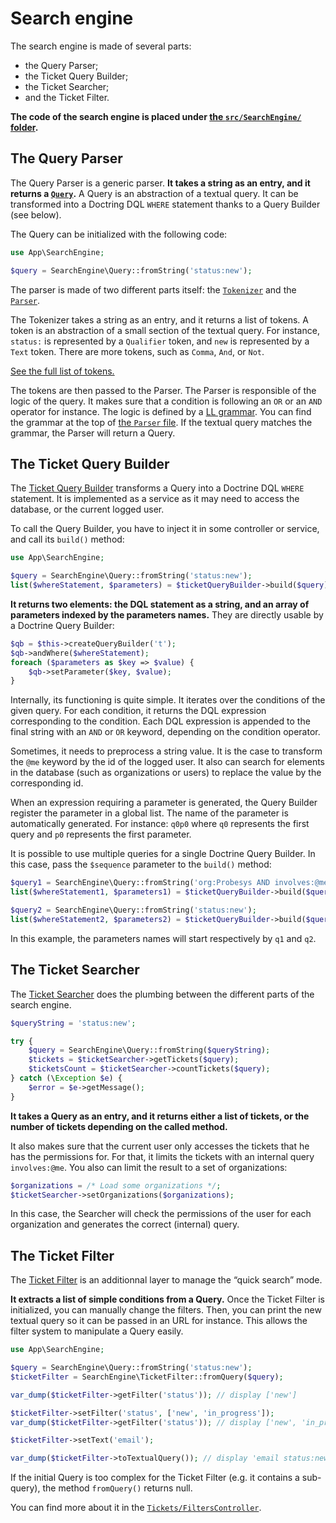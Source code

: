# Search engine

The search engine is made of several parts:

- the Query Parser;
- the Ticket Query Builder;
- the Ticket Searcher;
- and the Ticket Filter.

**The code of the search engine is placed under [the `src/SearchEngine/` folder](/src/SearchEngine).**

## The Query Parser

The Query Parser is a generic parser.
**It takes a string as an entry, and it returns a [`Query`](/src/SearchEngine/Query.php).**
A Query is an abstraction of a textual query.
It can be transformed into a Doctring DQL `WHERE` statement thanks to a Query Builder (see below).

The Query can be initialized with the following code:

```php
use App\SearchEngine;

$query = SearchEngine\Query::fromString('status:new');
```

The parser is made of two different parts itself: the [`Tokenizer`](/src/SearchEngine/Query/Tokenizer.php) and the [`Parser`](/src/SearchEngine/Query/Parser.php).

The Tokenizer takes a string as an entry, and it returns a list of tokens.
A token is an abstraction of a small section of the textual query.
For instance, `status:` is represented by a `Qualifier` token, and `new` is represented by a `Text` token.
There are more tokens, such as `Comma`, `And`, or `Not`.

[See the full list of tokens.](/src/SearchEngine/Query/TokenType.php)

The tokens are then passed to the Parser.
The Parser is responsible of the logic of the query.
It makes sure that a condition is following an `OR` or an `AND` operator for instance.
The logic is defined by a [LL grammar](https://en.wikipedia.org/wiki/LL_grammar).
You can find the grammar at the top of [the `Parser` file](/src/SearchEngine/Query/Parser.php).
If the textual query matches the grammar, the Parser will return a Query.

## The Ticket Query Builder

The [Ticket Query Builder](/src/SearchEngine/QueryBuilder/TicketQueryBuilder.php) transforms a Query into a Doctrine DQL `WHERE` statement.
It is implemented as a service as it may need to access the database, or the current logged user.

To call the Query Builder, you have to inject it in some controller or service, and call its `build()` method:

```php
use App\SearchEngine;

$query = SearchEngine\Query::fromString('status:new');
list($whereStatement, $parameters) = $ticketQueryBuilder->build($query);
```

**It returns two elements: the DQL statement as a string, and an array of parameters indexed by the parameters names.**
They are directly usable by a Doctrine Query Builder:

```php
$qb = $this->createQueryBuilder('t');
$qb->andWhere($whereStatement);
foreach ($parameters as $key => $value) {
    $qb->setParameter($key, $value);
}
```

Internally, its functioning is quite simple.
It iterates over the conditions of the given query.
For each condition, it returns the DQL expression corresponding to the condition.
Each DQL expression is appended to the final string with an `AND` or `OR` keyword, depending on the condition operator.

Sometimes, it needs to preprocess a string value.
It is the case to transform the `@me` keyword by the id of the logged user.
It also can search for elements in the database (such as organizations or users) to replace the value by the corresponding id.

When an expression requiring a parameter is generated, the Query Builder register the parameter in a global list.
The name of the parameter is automatically generated.
For instance: `q0p0` where `q0` represents the first query and `p0` represents the first parameter.

It is possible to use multiple queries for a single Doctrine Query Builder.
In this case, pass the `$sequence` parameter to the `build()` method:

```php
$query1 = SearchEngine\Query::fromString('org:Probesys AND involves:@me');
list($whereStatement1, $parameters1) = $ticketQueryBuilder->build($query1, 1);

$query2 = SearchEngine\Query::fromString('status:new');
list($whereStatement2, $parameters2) = $ticketQueryBuilder->build($query2, 2);
```

In this example, the parameters names will start respectively by `q1` and `q2`.

## The Ticket Searcher

The [Ticket Searcher](/src/SearchEngine/TicketSearcher.php) does the plumbing between the different parts of the search engine.

```php
$queryString = 'status:new';

try {
    $query = SearchEngine\Query::fromString($queryString);
    $tickets = $ticketSearcher->getTickets($query);
    $ticketsCount = $ticketSearcher->countTickets($query);
} catch (\Exception $e) {
    $error = $e->getMessage();
}
```

**It takes a Query as an entry, and it returns either a list of tickets, or the number of tickets depending on the called method.**

It also makes sure that the current user only accesses the tickets that he has the permissions for.
For that, it limits the tickets with an internal query `involves:@me`.
You also can limit the result to a set of organizations:

```php
$organizations = /* Load some organizations */;
$ticketSearcher->setOrganizations($organizations);
```

In this case, the Searcher will check the permissions of the user for each organization and generates the correct (internal) query.

## The Ticket Filter

The [Ticket Filter](/src/SearchEngine/TicketFilter.php) is an additionnal layer to manage the “quick search” mode.

**It extracts a list of simple conditions from a Query.**
Once the Ticket Filter is initialized, you can manually change the filters.
Then, you can print the new textual query so it can be passed in an URL for instance.
This allows the filter system to manipulate a Query easily.

```php
use App\SearchEngine;

$query = SearchEngine\Query::fromString('status:new');
$ticketFilter = SearchEngine\TicketFilter::fromQuery($query);

var_dump($ticketFilter->getFilter('status')); // display ['new']

$ticketFilter->setFilter('status', ['new', 'in_progress']);
var_dump($ticketFilter->getFilter('status')); // display ['new', 'in_progress']

$ticketFilter->setText('email');

var_dump($ticketFilter->toTextualQuery()); // display 'email status:new,in_progress'
```

If the initial Query is too complex for the Ticket Filter (e.g. it contains a sub-query), the method `fromQuery()` returns null.

You can find more about it in the [`Tickets/FiltersController`](/src/Controller/Tickets/FiltersController.php).
